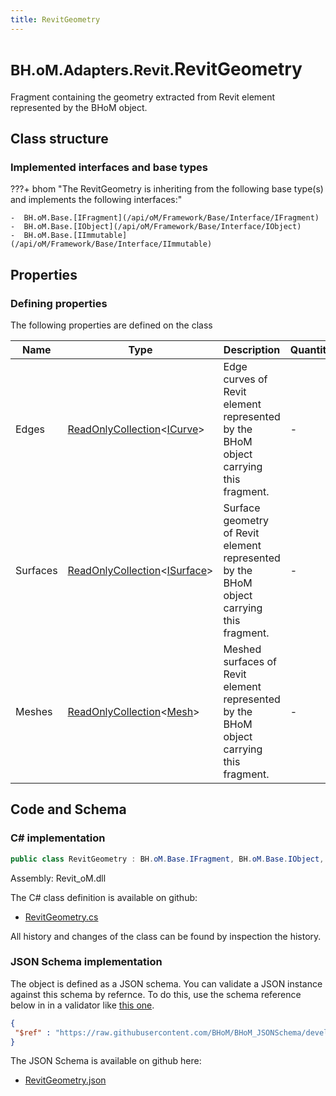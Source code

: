 ```yaml
---
title: RevitGeometry
---
```


# <small>BH.oM.Adapters.Revit.</small>**RevitGeometry**

Fragment containing the geometry extracted from Revit element represented by the BHoM object.

## Class structure

### Implemented interfaces and base types

???+ bhom "The RevitGeometry is inheriting from the following base type(s) and implements the following interfaces:"

    -  BH.oM.Base.[IFragment](/api/oM/Framework/Base/Interface/IFragment)
    -  BH.oM.Base.[IObject](/api/oM/Framework/Base/Interface/IObject)
    -  BH.oM.Base.[IImmutable](/api/oM/Framework/Base/Interface/IImmutable)


## Properties



### Defining properties

The following properties are defined on the class

| Name             | Type             | Description      | Quantity         |
|------------------|------------------|------------------|------------------|
| Edges | [ReadOnlyCollection](https://learn.microsoft.com/en-us/dotnet/api/System.Collections.ObjectModel.ReadOnlyCollection-1?view=netstandard-2.0)&lt;[ICurve](/api/oM/Dimensional/Geometry/Curve/ICurve)&gt; | Edge curves of Revit element represented by the BHoM object carrying this fragment. | - |
| Surfaces | [ReadOnlyCollection](https://learn.microsoft.com/en-us/dotnet/api/System.Collections.ObjectModel.ReadOnlyCollection-1?view=netstandard-2.0)&lt;[ISurface](/api/oM/Dimensional/Geometry/Surface/ISurface)&gt; | Surface geometry of Revit element represented by the BHoM object carrying this fragment. | - |
| Meshes | [ReadOnlyCollection](https://learn.microsoft.com/en-us/dotnet/api/System.Collections.ObjectModel.ReadOnlyCollection-1?view=netstandard-2.0)&lt;[Mesh](/api/oM/Dimensional/Geometry/Mesh/Mesh)&gt; | Meshed surfaces of Revit element represented by the BHoM object carrying this fragment. | - |


## Code and Schema

### C# implementation

``` C# title="C#"
public class RevitGeometry : BH.oM.Base.IFragment, BH.oM.Base.IObject, BH.oM.Base.IImmutable
```

Assembly: Revit_oM.dll

The C# class definition is available on github:

- [RevitGeometry.cs](https://github.com/BHoM/Revit_Toolkit/blob/develop/Revit_oM/Misc\RevitGeometry.cs)

All history and changes of the class can be found by inspection the history.
### JSON Schema implementation

The object is defined as a JSON schema. You can validate a JSON instance against this schema by refernce. To do this, use the schema reference below in in a validator like [this one](https://www.jsonschemavalidator.net/).

``` json title="JSON Schema"
{
 "$ref" : "https://raw.githubusercontent.com/BHoM/BHoM_JSONSchema/develop/Revit_oM/RevitGeometry.json"
}
```

The JSON Schema is available on github here:

- [RevitGeometry.json](https://github.com/BHoM/BHoM_JSONSchema/blob/develop/Revit_oM/RevitGeometry.json)
